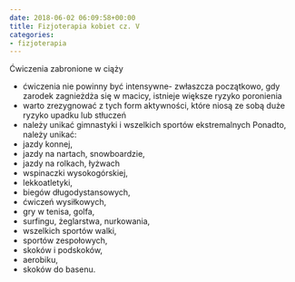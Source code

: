 ```yaml
---
date: 2018-06-02 06:09:58+00:00
title: Fizjoterapia kobiet cz. V
categories:
- fizjoterapia
---
```


Ćwiczenia zabronione w ciąży
- ćwiczenia nie powinny być intensywne- zwłaszcza początkowo, gdy zarodek zagnieżdża się w macicy, istnieje większe ryzyko poronienia
- warto zrezygnować z tych form aktywności, które niosą ze sobą duże ryzyko upadku lub stłuczeń
- należy unikać gimnastyki i wszelkich sportów ekstremalnych
Ponadto, należy unikać:
- jazdy konnej,
- jazdy na nartach, snowboardzie,
- jazdy na rolkach, łyżwach
- wspinaczki wysokogórskiej,
- lekkoatletyki,
- biegów długodystansowych,
- ćwiczeń wysiłkowych,
- gry w tenisa, golfa,
- surfingu, żeglarstwa, nurkowania,
- wszelkich sportów walki,
- sportów zespołowych,
- skoków i podskoków,
- aerobiku,
- skoków do basenu.
